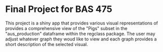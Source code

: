 # Final Project for BAS 475
This project is a shiny app that provides various visual representations of provides a
comprehensive view of the "Pigs" subset in the "aus_production" 
dataframe within the regclass package. The user may adjust whatever graph they woud like to
view and each graph provides a short description of the selected visual. 
